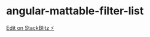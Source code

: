 # angular-mattable-filter-list

[Edit on StackBlitz ⚡️](https://stackblitz.com/edit/angular-mattable-filter-list)